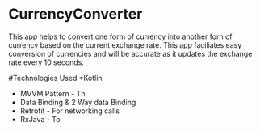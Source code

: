 # CurrencyConverter
This app helps to convert one form of currency into another forn of currency based on the current exchange rate.
This app faciliates easy conversion of currencies and will be accurate as it updates the exchange rate every 10 seconds.

#Technologies Used
*Kotlin
* MVVM Pattern - Th
* Data Binding & 2 Way data Binding
* Retrofit - For networking calls
* RxJava - To 
